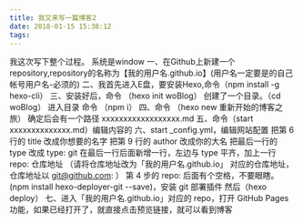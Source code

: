 ```yaml
---
title: 我又来写一篇博客2
date: 2018-01-15 15:38:12
tags:
---
```

我这次写下整个过程。
系统是window
一、在Github上新建一个repository,repository的名称为【我的用户名.github.io】(用户名一定要是的自己帐号用户名-必须的)
二、我首先进入E盘，要安装Hexo,命令（npm install -g hexo-cli）
三、安装好后，命令 （hexo init woBlog） 创建了一个目录。（cd woBlog） 进入目录 命令 （npm i）
四、命令 （hexo new 重新开始的博客之旅）   确定后会有一个路径 xxxxxxxxxxxxxxxxxx.md
五、命令（start xxxxxxxxxxxxxx.md）编辑内容的
六、start _config.yml，编辑网站配置
  把第 6 行的 title 改成你想要的名字
  把第 9 行的 author 改成你的大名
  把最后一行的 type 改成 type: git
  在最后一行后面新增一行，左边与 type 平齐，加上一行 repo: 仓库地址 （请将仓库地址改为「我的用户名.github.io」
  对应的仓库地址，仓库地址以 git@github.com: ）
  第 4 步的 repo: 后面有个空格，不要眼瞎。
  (npm install hexo-deployer-git --save)，安装 git 部署插件
  然后（hexo deploy）
七、进入「我的用户名.github.io」对应的 repo，打开 GitHub Pages 功能，如果已经打开了，就直接点击预览链接，就可以看到博客
